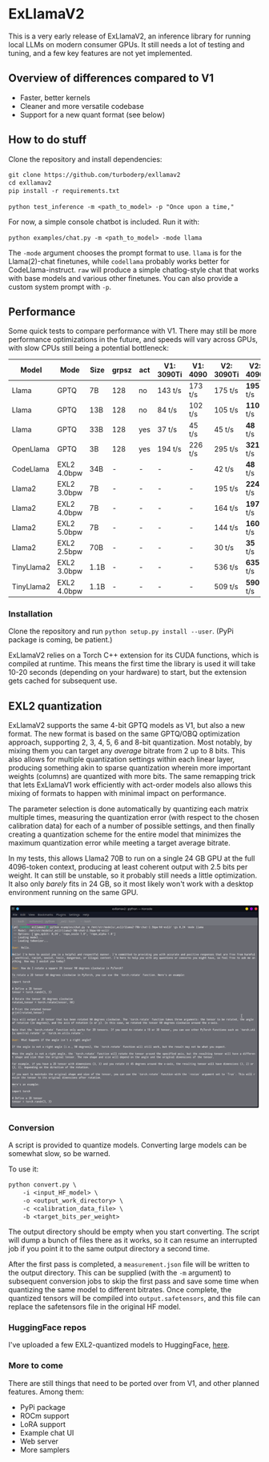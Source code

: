 # ExLlamaV2

This is a very early release of ExLlamaV2, an inference library for running local LLMs on modern consumer GPUs. It 
still needs a lot of testing and tuning, and a few key features are not yet implemented.


## Overview of differences compared to V1

- Faster, better kernels
- Cleaner and more versatile codebase
- Support for a new quant format (see below)


## How to do stuff

Clone the repository and install dependencies:

```
git clone https://github.com/turboderp/exllamav2
cd exllamav2
pip install -r requirements.txt

python test_inference -m <path_to_model> -p "Once upon a time,"
```

For now, a simple console chatbot is included. Run it with:

`python examples/chat.py -m <path_to_model> -mode llama`

The `-mode` argument chooses the prompt format to use. `llama` is for the Llama(2)-chat finetunes, while `codellama`
probably works better for CodeLlama-instruct. `raw` will produce a simple chatlog-style chat that works with base 
models and various other finetunes. You can also provide a custom system prompt with `-p`. 


## Performance

Some quick tests to compare performance with V1. There may still be more performance optimizations in the future, and
speeds will vary across GPUs, with slow CPUs still being a potential bottleneck:

| Model      | Mode        | Size  | grpsz | act | V1: 3090Ti | V1: 4090 | V2: 3090Ti | V2: 4090    |
|------------|-------------|-------|-------|-----|------------|----------|------------|-------------|
| Llama      | GPTQ        | 7B    | 128   | no  | 143 t/s    | 173 t/s  | 175 t/s    | **195** t/s |
| Llama      | GPTQ        | 13B   | 128   | no  | 84 t/s     | 102 t/s  | 105 t/s    | **110** t/s |
| Llama      | GPTQ        | 33B   | 128   | yes | 37 t/s     | 45 t/s   | 45 t/s     | **48** t/s  |
| OpenLlama  | GPTQ        | 3B    | 128   | yes | 194 t/s    | 226 t/s  | 295 t/s    | **321** t/s |
| CodeLlama  | EXL2 4.0bpw | 34B   | -     | -   | -          | -        | 42 t/s     | **48** t/s  |
| Llama2     | EXL2 3.0bpw | 7B    | -     | -   | -          | -        | 195 t/s    | **224** t/s |
| Llama2     | EXL2 4.0bpw | 7B    | -     | -   | -          | -        | 164 t/s    | **197** t/s |
| Llama2     | EXL2 5.0bpw | 7B    | -     | -   | -          | -        | 144 t/s    | **160** t/s |
| Llama2     | EXL2 2.5bpw | 70B   | -     | -   | -          | -        | 30 t/s     | **35** t/s  |
| TinyLlama2 | EXL2 3.0bpw | 1.1B  | -     | -   | -          | -        | 536 t/s    | **635** t/s |
| TinyLlama2 | EXL2 4.0bpw | 1.1B  | -     | -   | -          | -        | 509 t/s    | **590** t/s |

### Installation

Clone the repository and run `python setup.py install --user`. (PyPi package is coming, be patient.)

ExLlamaV2 relies on a Torch C++ extension for its CUDA functions, which is compiled at runtime. This means the first
time the library is used it will take 10-20 seconds (depending on your hardware) to start, but the extension gets cached
for subsequent use.


## EXL2 quantization

ExLlamaV2 supports the same 4-bit GPTQ models as V1, but also a new format. The new format is based on the same GPTQ/OBQ
optimization approach, supporting 2, 3, 4, 5, 6 and 8-bit quantization. Most notably, by mixing them you can target any
*average* bitrate from 2 up to 8 bits. This also allows for multiple quantization settings within each linear
layer, producing something akin to sparse quantization wherein more important weights (columns) are quantized with more
bits. The same remapping trick that lets ExLlamaV1 work efficiently with act-order models also allows this mixing
of formats to happen with minimal impact on performance. 

The parameter selection is done automatically by quantizing each matrix multiple times, measuring the quantization 
error (with respect to the chosen calibration data) for each of a number of possible settings, and then finally creating
a quantization scheme for the entire model that minimizes the maximum quantization error while meeting a target average
bitrate.

In my tests, this allows Llama2 70B to run on a single 24 GB GPU at the full 4096-token context, producing at least 
coherent output with 2.5 bits per weight. It can still be unstable, so it probably still needs a little optimization.
It also only *barely* fits in 24 GB, so it most likely won't work with a desktop environment running on the same GPU.

[![chat_screenshot](doc/screenshot_chat_2.5bit_thumb.png)](doc/screenshot_chat_thumb.png)

### Conversion

A script is provided to quantize models. Converting large models can be somewhat slow, so be warned.

To use it: 

```
python convert.py \
    -i <input_HF_model> \
    -o <output_work_directory> \
    -c <calibration_data_file> \
    -b <target_bits_per_weight>
```

The output directory should be empty when you start converting. The script will dump a bunch of files there as it
works, so it can resume an interrupted job if you point it to the same output directory a second time.

After the first pass is completed, a `measurement.json` file will be written to the output directory. This can be
supplied (with the `-m` argument) to subsequent conversion jobs to skip the first pass and save some time when quantizing
the same model to different bitrates. Once complete, the quantized tensors will be compiled into `output.safetensors`,
and this file can replace the safetensors file in the original HF model.

### HuggingFace repos

I've uploaded a few EXL2-quantized models to HuggingFace, [here](https://huggingface.co/turboderp). 

### More to come

There are still things that need to be ported over from V1, and other planned features. Among them:

- PyPi package
- ROCm support
- LoRA support
- Example chat UI
- Web server
- More samplers